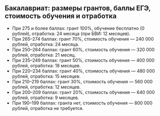## Бакалавриат: размеры грантов, баллы ЕГЭ, стоимость обучения и отработка
- При 275 и более баллах: грант 100%, обучение бесплатно (0 рублей), отработка: 24 месяца (при БВИ: 12 месяцев).
- При 265–274 баллах: грант 70%, стоимость обучения — 240 000 рублей, отработка: 24 месяца.
- При 250–264 баллах: грант 60%, стоимость обучения — 320 000 рублей, отработка: 21 месяц.
- При 235–249 баллах: грант 50%, стоимость обучения — 400 000 рублей, отработка: 18 месяцев.
- При 220–234 баллах: грант 40%, стоимость обучения — 480 000 рублей, отработка: 15 месяцев.
- При 210–219 баллах: грант 30%, стоимость обучения — 560 000 рублей, отработка: 12 месяцев.
- При 200–209 баллах: грант 20%, стоимость обучения — 640 000 рублей, отработка: 9 месяцев.
- При 190–199 баллах: гранта нет, стоимость обучения — 800 000 рублей, отработка не требуется.